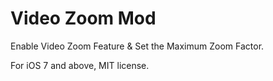 Video Zoom Mod
=============================

Enable Video Zoom Feature & Set the Maximum Zoom Factor.

For iOS 7 and above, MIT license.
